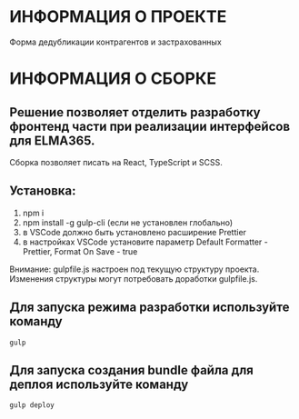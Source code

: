 # ИНФОРМАЦИЯ О ПРОЕКТЕ

Форма дедубликации контрагентов и застрахованных

# ИНФОРМАЦИЯ О СБОРКЕ
## Решение позволяет отделить разработку фронтенд части при реализации интерфейсов для ELMA365.

Сборка позволяет писать на React, TypeScript и SCSS.

## Установка:

1. npm i
2. npm install -g gulp-cli (если не установлен глобально)
3. в VSCode должно быть установлено расширение Prettier
4. в настройках VSCode установите параметр Default Formatter - Prettier, Format On Save - true

Внимание: gulpfile.js настроен под текущую структуру проекта. Изменения структуры могут потребовать доработки gulpfile.js.

## Для запуска режима разработки используйте команду

```
gulp
```

## Для запуска создания bundle файла для деплоя используйте команду

```
gulp deploy
```





